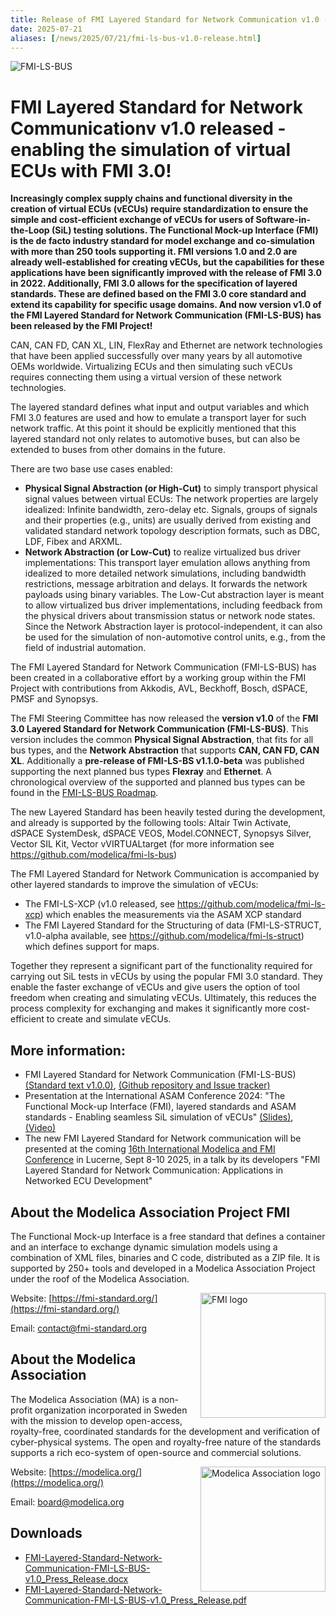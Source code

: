 ```yaml
---
title: Release of FMI Layered Standard for Network Communication v1.0 (FMI-LS-BUS)
date: 2025-07-21
aliases: [/news/2025/07/21/fmi-ls-bus-v1.0-release.html]
---
```


![FMI-LS-BUS](/assets/images/FMI-LS-BUS.png)  
# FMI Layered Standard for Network Communicationv v1.0 released - enabling the simulation of virtual ECUs with FMI 3.0!

**Increasingly complex supply chains and functional diversity in the creation of virtual ECUs (vECUs) require standardization to ensure the simple and cost-efficient exchange of vECUs for users of Software-in-the-Loop (SiL) testing solutions. The Functional Mock-up Interface (FMI) is the de facto industry standard for model exchange and co-simulation with more than 250 tools supporting it. FMI versions 1.0 and 2.0 are already well-established for creating vECUs, but the capabilities for these applications have been significantly improved with the release of FMI 3.0 in 2022. Additionally, FMI 3.0 allows for the specification of layered standards. These are defined based on the FMI 3.0 core standard and extend its capability for specific usage domains. And now version v1.0 of the FMI Layered Standard for Network Communication (FMI-LS-BUS) has been released by the FMI Project!**

CAN, CAN FD, CAN XL, LIN, FlexRay and Ethernet are network technologies that have been applied successfully over many years by all automotive OEMs worldwide. Virtualizing ECUs and then simulating such vECUs requires connecting them using a virtual version of these network technologies.

The layered standard defines what input and output variables and which FMI 3.0 features are used and how to emulate a transport layer for such network traffic. At this point it should be explicitly mentioned that this layered standard not only relates to automotive buses, but can also be extended to buses from other domains in the future.

There are two base use cases enabled:

- **Physical Signal Abstraction (or High-Cut)** to simply transport physical signal values between virtual ECUs:
The network properties are largely idealized: Infinite bandwidth, zero-delay etc. Signals, groups of signals and their properties (e.g., units) are usually derived from existing and validated standard network topology description formats, such as DBC, LDF, Fibex and ARXML.
- **Network Abstraction (or Low-Cut)** to realize virtualized bus driver implementations:
This transport layer emulation allows anything from idealized to more detailed network simulations, including bandwidth restrictions, message arbitration and delays. It forwards the network payloads using binary variables. The Low-Cut abstraction layer is meant to allow virtualized bus driver implementations, including feedback from the physical drivers about transmission status or network node states. Since the Network Abstraction layer is protocol-independent, it can also be used for the simulation of non-automotive control units, e.g., from the field of industrial automation.

The FMI Layered Standard for Network Communication (FMI-LS-BUS) has been created in a collaborative effort by a working group within the FMI Project with contributions from Akkodis, AVL, Beckhoff, Bosch, dSPACE, PMSF and Synopsys.

The FMI Steering Committee has now released the **version v1.0** of the **FMI 3.0 Layered Standard for Network Communication (FMI-LS-BUS)**. This version includes the common **Physical Signal Abstraction**, that fits for all bus types, and the **Network Abstraction** that supports **CAN, CAN FD, CAN XL**. Additionally a **pre-release of FMI-LS-BS v1.1.0-beta** was published supporting the next planned bus types **Flexray** and **Ethernet**. A chronological overview of the supported and planned bus types can be found in the [FMI-LS-BUS Roadmap](https://github.com/modelica/fmi-ls-bus?tab=readme-ov-file#roadmap).

The new Layered Standard has been heavily tested during the development, and already is supported by the following tools: 
Altair Twin Activate, dSPACE SystemDesk, dSPACE VEOS, Model.CONNECT, Synopsys Silver, Vector SIL Kit, Vector vVIRTUALtarget (for more information see  https://github.com/modelica/fmi-ls-bus)

The FMI Layered Standard for Network Communication is accompanied by other layered standards to improve the simulation of vECUs: 

- The FMI-LS-XCP (v1.0 released, see https://github.com/modelica/fmi-ls-xcp) which enables the measurements via the ASAM XCP standard
- The FMI Layered Standard for the Structuring of data (FMI-LS-STRUCT, v1.0-alpha available, see https://github.com/modelica/fmi-ls-struct) which defines support for maps.

Together they represent a significant part of the functionality required for carrying out SiL tests in vECUs by using the popular FMI 3.0 standard. 
They enable the faster exchange of vECUs and give users the option of tool freedom when creating and simulating vECUs. Ultimately, this reduces the process complexity for exchanging and makes it significantly more cost-efficient to create and simulate vECUs. 

## More information: 

- FMI Layered Standard for Network Communication (FMI-LS-BUS) [(Standard text v1.0.0)](https://github.com/modelica/fmi-ls-bus/releases), [(Github repository and Issue tracker)](https://github.com/modelica/fmi-ls-bus/)
- Presentation at the International ASAM Conference 2024: "The Functional Mock-up Interface (FMI), layered standards and ASAM standards - Enabling seamless SiL simulation of vECUs" [(Slides)](/assets/literature/FMI-LS-ASAM_2024.pdf), [(Video)](https://www.youtube.com/watch?v=KzzKRa3jORs)
- The new FMI Layered Standard for Network communication will be presented at the coming [16th International Modelica and FMI Conference]((https://modelica.org/events/modelica2025/)) in Lucerne, Sept 8-10 2025, in a talk by its developers "FMI Layered Standard for Network Communication: Applications in Networked ECU Development"

## About the Modelica Association Project FMI 

The Functional Mock-up Interface is a free standard that defines a container and an interface to exchange dynamic simulation models using a combination of XML files, binaries and C code, distributed as a ZIP file. It is supported by 250+ tools and developed in a Modelica Association Project under the roof of the Modelica Association.

<img width="200px" align="right" src="/docs/3.0/images/FMI_logo_horizontal.svg" alt="FMI logo"/>

Website: [https://fmi-standard.org/](https://fmi-standard.org/)

Email: [contact@fmi-standard.org](mailto:contact@fmi-standard.org)


## About the Modelica Association

The Modelica Association (MA) is a non-profit organization incorporated in Sweden with the mission to develop open-access, royalty-free, coordinated standards for the development and verification of cyber-physical systems. The open and royalty-free nature of the standards supports a rich eco-system of open-source and commercial solutions.

<img width="200px" align="right" src="https://raw.githubusercontent.com/modelica/MA-Logos/master/LowRes/Modelica_Association.png" alt="Modelica Association logo"/>

Website: [https://modelica.org/](https://modelica.org/)

Email: [board@modelica.org](mailto:board@modelica.org)


## Downloads

- [FMI-Layered-Standard-Network-Communication-FMI-LS-BUS-v1.0_Press_Release.docx](/assets/FMI-Layered-Standard-Network-Communication-FMI-LS-BUS-v1.0_Press_Release.docx)
- [FMI-Layered-Standard-Network-Communication-FMI-LS-BUS-v1.0_Press_Release.pdf](/assets/FMI-Layered-Standard-Network-Communication-FMI-LS-BUS-v1.0_Press_Release.pdf)



